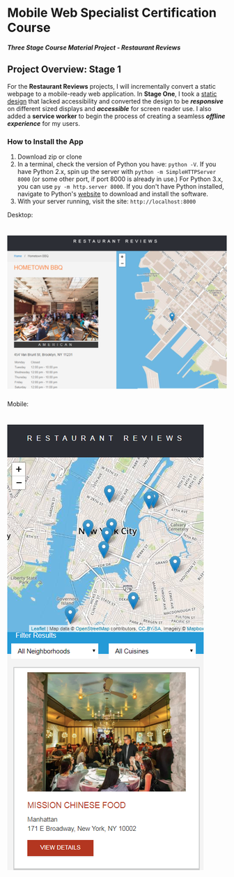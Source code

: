 # Mobile Web Specialist Certification Course
#### _Three Stage Course Material Project - Restaurant Reviews_

## Project Overview: Stage 1

For the **Restaurant Reviews** projects, I will incrementally convert a static webpage to a mobile-ready web application. In **Stage One**, I took a [static design](https://github.com/udacity/mws-restaurant-stage-1) that lacked accessibility and converted the design to be _**responsive**_ on different sized displays and _**accessible**_ for screen reader use. I also added a **service worker** to begin the process of creating a seamless _**offline experience**_ for my users.

### How to Install the App

1. Download zip or clone
2. In a terminal, check the version of Python you have: `python -V`. If you have Python 2.x, spin up the server with `python -m SimpleHTTPServer 8000` (or some other port, if port 8000 is already in use.) For Python 3.x, you can use `py -m http.server 8000`. If you don't have Python installed, navigate to Python's [website](https://www.python.org/) to download and install the software.
3. With your server running, visit the site: `http://localhost:8000`

Desktop:

![screenshot](desktop.PNG)
===============================

Mobile:

![screenshot](mobile2.png)
===============================


